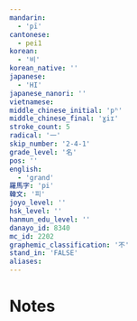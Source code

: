 ```yaml
---
mandarin:
  - 'pī'
cantonese:
  - pei1
korean:
  - '비'
korean_native: ''
japanese:
  - 'HI'
japanese_nanori: ''
vietnamese:
middle_chinese_initial: 'pʰ'
middle_chinese_final: 'ɣiɪ'
stroke_count: 5
radical: '一'
skip_number: '2-4-1'
grade_level: '名'
pos: ''
english:
  - 'grand'
羅馬字: 'pi'
韓文: '피'
joyo_level: ''
hsk_level: ''
hanmun_edu_level: ''
danayo_id: 8340
mc_id: 2202
graphemic_classification: '不'
stand_in: 'FALSE'
aliases:
---
```


# Notes
